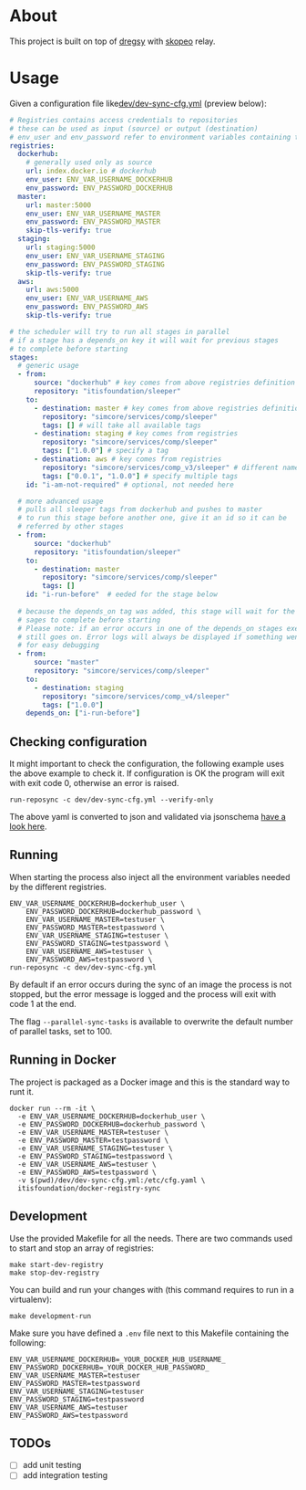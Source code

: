 # About

This project is built on top of [dregsy](https://github.com/xelalexv/dregsy) with [skopeo](https://github.com/containers/skopeo) relay.


# Usage

Given a configuration file like[dev/dev-sync-cfg.yml](./dev/dev-sync-cfg.yml) (preview below):

```yaml
# Registries contains access credentials to repositories
# these can be used as input (source) or output (destination)
# env_user and env_password refer to environment variables containing the credentials
registries:
  dockerhub:
    # generally used only as source
    url: index.docker.io # dockerhub
    env_user: ENV_VAR_USERNAME_DOCKERHUB
    env_password: ENV_PASSWORD_DOCKERHUB
  master:
    url: master:5000
    env_user: ENV_VAR_USERNAME_MASTER
    env_password: ENV_PASSWORD_MASTER
    skip-tls-verify: true
  staging:
    url: staging:5000
    env_user: ENV_VAR_USERNAME_STAGING
    env_password: ENV_PASSWORD_STAGING
    skip-tls-verify: true
  aws:
    url: aws:5000
    env_user: ENV_VAR_USERNAME_AWS
    env_password: ENV_PASSWORD_AWS
    skip-tls-verify: true

# the scheduler will try to run all stages in parallel
# if a stage has a depends_on key it will wait for previous stages
# to complete before starting
stages:
  # generic usage
  - from:
      source: "dockerhub" # key comes from above registries definition
      repository: "itisfoundation/sleeper"
    to:
      - destination: master # key comes from above registries definition
        repository: "simcore/services/comp/sleeper"
        tags: [] # will take all available tags
      - destination: staging # key comes from registries
        repository: "simcore/services/comp/sleeper"
        tags: ["1.0.0"] # specify a tag
      - destination: aws # key comes from registries
        repository: "simcore/services/comp_v3/sleeper" # different namespace is also allowed
        tags: ["0.0.1", "1.0.0"] # specify multiple tags
    id: "i-am-not-required" # optional, not needed here

  # more advanced usage
  # pulls all sleeper tags from dockerhub and pushes to master
  # to run this stage before another one, give it an id so it can be 
  # referred by other stages
  - from:
      source: "dockerhub"
      repository: "itisfoundation/sleeper"
    to:
      - destination: master
        repository: "simcore/services/comp/sleeper"
        tags: []
    id: "i-run-before"  # eeded for the stage below
  
  # because the depends_on tag was added, this stage will wait for the specified
  # sages to complete before starting
  # Please note: if an error occurs in one of the depends_on stages execution
  # still goes on. Error logs will always be displayed if something went wrong
  # for easy debugging
  - from:
      source: "master"
      repository: "simcore/services/comp/sleeper"
    to:
      - destination: staging
        repository: "simcore/services/comp_v4/sleeper"
        tags: ["1.0.0"]
    depends_on: ["i-run-before"]

```

## Checking configuration

It might important to check the configuration, the following example uses the above example to check it. If configuration is OK 
the program will exit with exit code 0, otherwise an error is raised.

    run-reposync -c dev/dev-sync-cfg.yml --verify-only

The above yaml is converted to json and validated via jsonschema [have a look here](reposync/src/reposync/validation.py).

## Running

When starting the process also inject all the environment variables needed by the different registries.

    ENV_VAR_USERNAME_DOCKERHUB=dockerhub_user \
        ENV_PASSWORD_DOCKERHUB=dockerhub_password \
        ENV_VAR_USERNAME_MASTER=testuser \
        ENV_PASSWORD_MASTER=testpassword \
        ENV_VAR_USERNAME_STAGING=testuser \
        ENV_PASSWORD_STAGING=testpassword \
        ENV_VAR_USERNAME_AWS=testuser \
        ENV_PASSWORD_AWS=testpassword \
    run-reposync -c dev/dev-sync-cfg.yml

By default if an error occurs during the sync of an image the process is not stopped, but the error message is logged and the process will exit with code 1 at the end.

The flag `--parallel-sync-tasks` is available to overwrite the default number of 
parallel tasks, set to 100.

## Running in Docker

The project is packaged as a Docker image and this is the standard way to runt it.

    docker run --rm -it \
      -e ENV_VAR_USERNAME_DOCKERHUB=dockerhub_user \
      -e ENV_PASSWORD_DOCKERHUB=dockerhub_password \
      -e ENV_VAR_USERNAME_MASTER=testuser \
      -e ENV_PASSWORD_MASTER=testpassword \
      -e ENV_VAR_USERNAME_STAGING=testuser \
      -e ENV_PASSWORD_STAGING=testpassword \
      -e ENV_VAR_USERNAME_AWS=testuser \
      -e ENV_PASSWORD_AWS=testpassword \
      -v $(pwd)/dev/dev-sync-cfg.yml:/etc/cfg.yaml \
      itisfoundation/docker-registry-sync

## Development

Use the provided Makefile for all the needs. There are two commands used to start and stop an array of registries:

    make start-dev-registry
    make stop-dev-registry

You can build and run your changes with (this command requires to run in a virtualenv):

    make development-run

Make sure you have defined a `.env` file next to this Makefile containing the following:

    ENV_VAR_USERNAME_DOCKERHUB=_YOUR_DOCKER_HUB_USERNAME_
    ENV_PASSWORD_DOCKERHUB=_YOUR_DOCKER_HUB_PASSWORD_
    ENV_VAR_USERNAME_MASTER=testuser
    ENV_PASSWORD_MASTER=testpassword
    ENV_VAR_USERNAME_STAGING=testuser
    ENV_PASSWORD_STAGING=testpassword
    ENV_VAR_USERNAME_AWS=testuser
    ENV_PASSWORD_AWS=testpassword

## TODOs

- [ ] add unit testing
- [ ] add integration testing